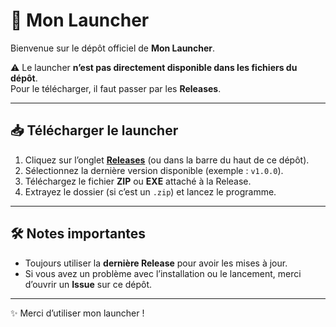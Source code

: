 # 🚀 Mon Launcher

Bienvenue sur le dépôt officiel de **Mon Launcher**.  

⚠️ Le launcher **n’est pas directement disponible dans les fichiers du dépôt**.  
Pour le télécharger, il faut passer par les **Releases**.

---

## 📥 Télécharger le launcher

1. Cliquez sur l’onglet **[Releases](../../releases)** (ou dans la barre du haut de ce dépôt).  
2. Sélectionnez la dernière version disponible (exemple : `v1.0.0`).  
3. Téléchargez le fichier **ZIP** ou **EXE** attaché à la Release.  
4. Extrayez le dossier (si c’est un `.zip`) et lancez le programme.

---

## 🛠️ Notes importantes
- Toujours utiliser la **dernière Release** pour avoir les mises à jour.  
- Si vous avez un problème avec l’installation ou le lancement, merci d’ouvrir un **Issue** sur ce dépôt.  

---

✨ Merci d’utiliser mon launcher !
